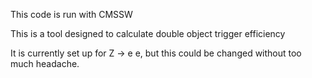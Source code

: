 This code is run with CMSSW

This is a tool designed to calculate double object trigger efficiency

It is currently set up for Z -> e e, but this could be changed
without too much headache.